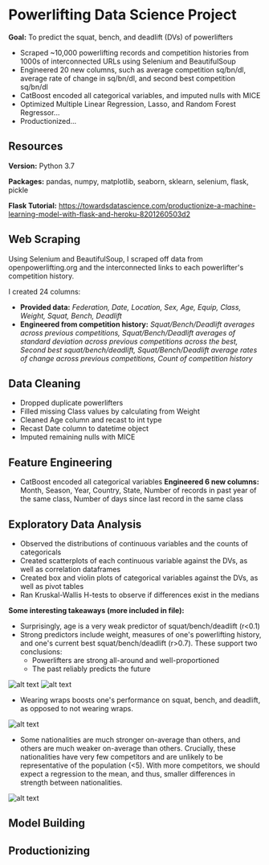 # Powerlifting Data Science Project
**Goal:** To predict the squat, bench, and deadlift (DVs) of powerlifters
* Scraped ~10,000 powerlifting records and competition histories from 1000s of interconnected URLs using Selenium and BeautifulSoup
* Engineered 20 new columns, such as average competition sq/bn/dl, average rate of change in sq/bn/dl, and second best competition sq/bn/dl
* CatBoost encoded all categorical variables, and imputed nulls with MICE
* Optimized Multiple Linear Regression, Lasso, and Random Forest Regressor...
* Productionized...

## Resources
**Version:** Python 3.7

**Packages:** pandas, numpy, matplotlib, seaborn, sklearn, selenium, flask, pickle

**Flask Tutorial:** https://towardsdatascience.com/productionize-a-machine-learning-model-with-flask-and-heroku-8201260503d2

## Web Scraping
Using Selenium and BeautifulSoup, I scraped off data from openpowerlifting.org and the interconnected links to each powerlifter's competition history.

I created 24 columns:
* **Provided data:** *Federation, Date, Location, Sex, Age, Equip, Class, Weight, Squat, Bench, Deadlift*
* **Engineered from competition history:** *Squat/Bench/Deadlift averages across previous competitions, Squat/Bench/Deadlift averages of standard deviation across previous competitions across the best, Second best squat/bench/deadlift, Squat/Bench/Deadlift average rates of change across previous competitions, Count of competition history*

## Data Cleaning
* Dropped duplicate powerlifters
* Filled missing Class values by calculating from Weight
* Cleaned Age column and recast to int type
* Recast Date column to datetime object
* Imputed remaining nulls with MICE

## Feature Engineering
* CatBoost encoded all categorical variables
**Engineered 6 new columns:** Month, Season, Year, Country, State, Number of records in past year of the same class, Number of days since last record in the same class

## Exploratory Data Analysis
* Observed the distributions of continuous variables and the counts of categoricals
* Created scatterplots of each continuous variable against the DVs, as well as correlation dataframes
* Created box and violin plots of categorical variables against the DVs, as well as pivot tables
* Ran Kruskal-Wallis H-tests to observe if differences exist in the medians

**Some interesting takeaways (more included in file):**
* Surprisingly, age is a very weak predictor of squat/bench/deadlift (r<0.1)
* Strong predictors include weight, measures of one's powerlifting history, and one's current best squat/bench/deadlift (r>0.7). These support two conclusions:
  * Powerlifters are strong all-around and well-proportioned
  * The past reliably predicts the future

![alt text](https://github.com/andrewjlee0/powerlifting/blob/master/images/squat_avg_avg_against_squat.png)
![alt text](https://github.com/andrewjlee0/powerlifting/blob/master/images/squat_corr.png)

* Wearing wraps boosts one's performance on squat, bench, and deadlift, as opposed to not wearing wraps.

![alt text](https://github.com/andrewjlee0/powerlifting/blob/master/images/wraps_against_squat.png) <!-- .element height="80%" width="80%" -->

* Some nationalities are much stronger on-average than others, and others are much weaker on-average than others. Crucially, these nationalities have very few competitors and are unlikely to be representative of the population (<5). With more competitors, we should expect a regression to the mean, and thus, smaller differences in strength between nationalities.

![alt text](https://github.com/andrewjlee0/powerlifting/blob/master/images/nationality_pivot.png) <!-- .element height="50%" width="50%" -->

## Model Building


## Productionizing

